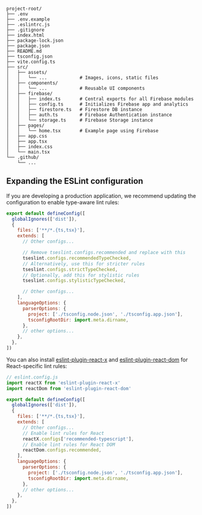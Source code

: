 ```text
project-root/
├── .env
├── .env.example
├── .eslintrc.js
├── .gitignore
├── index.html
├── package-lock.json
├── package.json
├── README.md
├── tsconfig.json
├── vite.config.ts
├── src/
│   ├── assets/
│   │   └── ...            # Images, icons, static files
│   ├── components/
│   │   └── ...            # Reusable UI components
│   ├── firebase/
│   │   ├── index.ts       # Central exports for all Firebase modules
│   │   ├── config.ts      # Initializes Firebase app and analytics
│   │   ├── firestore.ts   # Firestore DB instance
│   │   ├── auth.ts        # Firebase Authentication instance
│   │   └── storage.ts     # Firebase Storage instance
│   ├── pages/
│   │   └── home.tsx       # Example page using Firebase
│   ├── app.css
│   ├── app.tsx
│   ├── index.css
│   └── main.tsx
└── .github/
    └── ...
```

## Expanding the ESLint configuration

If you are developing a production application, we recommend updating the configuration to enable type-aware lint rules:

```js
export default defineConfig([
  globalIgnores(['dist']),
  {
    files: ['**/*.{ts,tsx}'],
    extends: [
      // Other configs...

      // Remove tseslint.configs.recommended and replace with this
      tseslint.configs.recommendedTypeChecked,
      // Alternatively, use this for stricter rules
      tseslint.configs.strictTypeChecked,
      // Optionally, add this for stylistic rules
      tseslint.configs.stylisticTypeChecked,

      // Other configs...
    ],
    languageOptions: {
      parserOptions: {
        project: ['./tsconfig.node.json', './tsconfig.app.json'],
        tsconfigRootDir: import.meta.dirname,
      },
      // other options...
    },
  },
])
```

You can also install [eslint-plugin-react-x](https://github.com/Rel1cx/eslint-react/tree/main/packages/plugins/eslint-plugin-react-x) and [eslint-plugin-react-dom](https://github.com/Rel1cx/eslint-react/tree/main/packages/plugins/eslint-plugin-react-dom) for React-specific lint rules:

```js
// eslint.config.js
import reactX from 'eslint-plugin-react-x'
import reactDom from 'eslint-plugin-react-dom'

export default defineConfig([
  globalIgnores(['dist']),
  {
    files: ['**/*.{ts,tsx}'],
    extends: [
      // Other configs...
      // Enable lint rules for React
      reactX.configs['recommended-typescript'],
      // Enable lint rules for React DOM
      reactDom.configs.recommended,
    ],
    languageOptions: {
      parserOptions: {
        project: ['./tsconfig.node.json', './tsconfig.app.json'],
        tsconfigRootDir: import.meta.dirname,
      },
      // other options...
    },
  },
])
```
